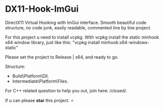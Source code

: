 # DX11-Hook-ImGui
DirectX11 Virtual Hooking with ImGui interface.
Smooth beautiful code structure, no code junk, easily readable, commented line by line project.

For this project u need to install vcpkg.
With vcpkg install the static minhook x64 window library, just like this: "vcpkg install minhook:x64-windows-static"

Please set the project to Release | x64, and ready to go.

Structure:
- Build\Platform\Dll.
- Intermediate\Platform\Files.

For C++ related question to help you out, join here: /closed/.

If u can please **star** this project. ⭐
